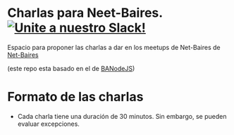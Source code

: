 # Charlas para Neet-Baires. [![Unite a nuestro Slack!]()](http://slack.net-baires.com.ar/)
Espacio para proponer las charlas a dar en los meetups de Net-Baires de [Net-Baires](https://www.meetup.com/es-ES/Net-Baires/)

(este repo esta basado en el de [BANodeJS](https://github.com/banodejs/charlas))

# Formato de las charlas
- Cada charla tiene una duración de 30 minutos. Sin embargo, se pueden evaluar excepciones.
